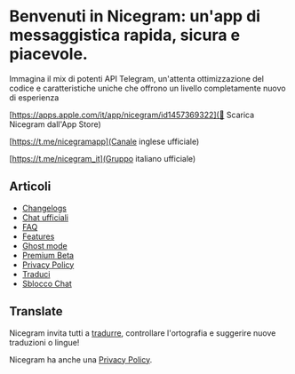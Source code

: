 # Benvenuti in Nicegram: un'app di messaggistica rapida, sicura e piacevole.

Immagina il mix di potenti API Telegram, un'attenta ottimizzazione del codice e caratteristiche uniche che offrono un livello completamente nuovo di esperienza


[https://apps.apple.com/it/app/nicegram/id1457369322](📱 Scarica Nicegram dall'App Store)

[https://t.me/nicegramapp](Canale inglese ufficiale)

[https://t.me/nicegram_it](Gruppo italiano ufficiale)


## Articoli
* [Changelogs](/changelog)
* [Chat ufficiali](/chats)
* [FAQ](/faq)
* [Features](/features)
* [Ghost mode](/ghost)
* [Premium Beta](/premium/beta)
* [Privacy Policy](privacy-policy)
* [Traduci](/translate)
* [Sblocco Chat](/unblock)


## Translate
Nicegram invita tutti a [tradurre](/translate), controllare l'ortografia e suggerire nuove traduzioni o lingue!


Nicegram ha anche una [Privacy Policy](privacy-policy).
